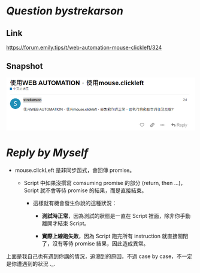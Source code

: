 # **_Question bystrekarson_**

## **Link**

https://forum.emily.tips/t/web-automation-mouse-clickleft/324

## **Snapshot**

![Alt question](pic/bandicam%202022-09-25%2003-19-01-955.jpg)

# **_Reply by Myself_**

- mouse.clickLeft 是非同步函式，會回傳 promise。

  - Script 中如果沒撰寫 comsuming promise 的部分 (return, then ...)，Script 就不會等待 promise 的結果，而是直接結束。

    - 這樣就有機會發生你說的這種狀況：

      - **測試時正常**，因為測試的狀態是一直在 Script 裡面，除非你手動離開才結束 Script。

      - **實際上線跑失敗**，因為 Script 跑完所有 instruction 就直接關閉了，沒有等待 promise 結果，因此造成異常。

上面是我自己也有遇到你講的情況，追溯到的原因，不過 case by case，不一定是你遭遇到的狀況 .\_.
